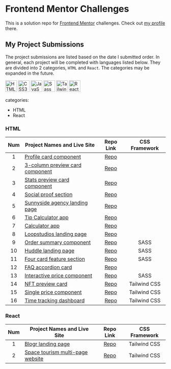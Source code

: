 # Frontend Mentor Challenges

This is a solution repo for [Frontend Mentor](https://www.frontendmentor.io/) challenges. Check out [my profile](https://www.frontendmentor.io/profile/victoriacheng15) there.

## My Project Submissions

The project submissions are listed based on the date I submitted order. In general, each project will be completed with languages listed below. They are divided into 2 categories, `HTML` and `React`. The categories may be expanded in the future.

<p align="left">
<a href="https://developer.mozilla.org/en-US/docs/Glossary/HTML5" target="_blank" rel="noreferrer"><img src="https://raw.githubusercontent.com/danielcranney/readme-generator/main/public/icons/skills/html5-colored.svg" width="36" height="36" alt="HTML5" /></a>
<a href="https://www.w3.org/TR/CSS/#css" target="_blank" rel="noreferrer"><img src="https://raw.githubusercontent.com/danielcranney/readme-generator/main/public/icons/skills/css3-colored.svg" width="36" height="36" alt="CSS3" /></a>
<a href="https://developer.mozilla.org/en-US/docs/Web/JavaScript" target="_blank" rel="noreferrer"><img src="https://raw.githubusercontent.com/danielcranney/readme-generator/main/public/icons/skills/javascript-colored.svg" width="36" height="36" alt="JavaScript" /></a>
<a href="https://sass-lang.com/" target="_blank" rel="noreferrer"><img src="https://raw.githubusercontent.com/danielcranney/readme-generator/main/public/icons/skills/sass-colored.svg" width="36" height="36" alt="Sass" /></a>
<a href="https://tailwindcss.com/" target="_blank" rel="noreferrer"><img src="https://raw.githubusercontent.com/danielcranney/readme-generator/main/public/icons/skills/tailwindcss-colored.svg" width="36" height="36" alt="TailwindCSS" /></a>
<a href="https://reactjs.org/" target="_blank" rel="noreferrer"><img src="https://raw.githubusercontent.com/danielcranney/readme-generator/main/public/icons/skills/react-colored.svg" width="36" height="36" alt="React" /></a>
</p>

categories:
- HTML
- React

### HTML

|  Num  | Project Names and Live Site  | Repo Link  | CSS Framework |
| :---: |----------------------------- | :--------: | :-----------: |
|  1  | [Profile card component](https://victoriacheng15.github.io/frontend-mentor-challenges/profile-card-component/)                   | [Repo](https://github.com/victoriacheng15/frontend-mentor-challenges/tree/main/profile-card-component)      |  |
|  2  | [3-column preview card component](https://victoriacheng15.github.io/frontend-mentor-challenges/3-column-preview-card-component/) | [Repo](https://github.com/victoriacheng15/frontend-mentor-challenges/tree/main/3-column-preview-card-component) | |
|  3  | [Stats preview card component](https://victoriacheng15.github.io/frontend-mentor-challenges/stats-preview-card-component/)       | [Repo](https://github.com/victoriacheng15/frontend-mentor-challenges/tree/main/stats-preview-card-component)   | |
|  4  | [Social proof section](https://victoriacheng15.github.io/frontend-mentor-challenges/social-proof-section/)                       | [Repo](https://github.com/victoriacheng15/frontend-mentor-challenges/tree/main/social-proof-section)       | |
|  5  | [Sunnyside agency landing page](https://victoriacheng15.github.io/frontend-mentor-challenges/sunnyside-agency-landing-page/)     | [Repo](https://github.com/victoriacheng15/frontend-mentor-challenges/tree/main/sunnyside-agency-landing-page)  | |
|  6  | [Tip Calculator app](https://victoriacheng15.github.io/frontend-mentor-challenges/tip-calculator-app/)                           | [Repo](https://github.com/victoriacheng15/frontend-mentor-challenges/tree/main/tip-calculator-app)        | |
|  7  | [Calculator app](https://victoriacheng15.github.io/frontend-mentor-challenges/calculator-app/)                                   | [Repo](https://github.com/victoriacheng15/frontend-mentor-challenges/tree/main/calculator-app)          | |
|  8  | [Loopstudios landing page](https://victoriacheng15.github.io/frontend-mentor-challenges/loopstudios-landing-page)                | [Repo](https://github.com/victoriacheng15/frontend-mentor-challenges/tree/main/loopstudios-landing-page)     | |
|  9  | [Order summary component](https://victoriacheng15.github.io/frontend-mentor-challenges/order-summary-component/)                 | [Repo](https://github.com/victoriacheng15/frontend-mentor-challenges/tree/main/order-summary-component) | SASS |
|  10  | [Huddle landing page](https://victoriacheng15.github.io/frontend-mentor-challenges/huddle-landing-page/) | [Repo](https://github.com/victoriacheng15/frontend-mentor-challenges/tree/main/huddle-landing-page) | SASS |
|  11  | [Four card feature section](https://victoriacheng15.github.io/frontend-mentor-challenges/four-card-feature-section/)  |[Repo](https://github.com/victoriacheng15/frontend-mentor-challenges/tree/main/four-card-feature-section) | SASS |
|  12  | [FAQ accordion card](https://victoriacheng15.github.io/frontend-mentor-challenges/faq-accordion-card)                            | [Repo](https://github.com/victoriacheng15/frontend-mentor-challenges/tree/main/faq-accordion-card)        | |
|  13  | [Interactive price component](https://victoriacheng15.github.io/frontend-mentor-challenges/interactive-pricing-component/) | [Repo](https://github.com/victoriacheng15/frontend-mentor-challenges/tree/main/interactive-pricing-component) | SASS |
|  14  | [NFT preview card](https://victoriacheng15.github.io/frontend-mentor-challenges/nft-preview-card-component/)     | [Repo](https://github.com/victoriacheng15/frontend-mentor-challenges/tree/main/nft-preview-card-component) | Tailwind CSS |
|  15  | [Single price component](https://victoriacheng15.github.io/frontend-mentor-challenges/single-price-component/)   |   [Repo](https://github.com/victoriacheng15/frontend-mentor-challenges/tree/main/single-price-component)   | Tailwind CSS |
|  16  | [Time tracking dashboard](https://victoriacheng15.github.io/frontend-mentor-challenges/time-tracking-dashboard/) |  [Repo](https://github.com/victoriacheng15/frontend-mentor-challenges/tree/main/time-tracking-dashboard)   | Tailwind CSS |

### React

|  Num  | Project Names and Live Site | Repo Link | CSS Framework |
| :---: | --------------------------- | :-------: | :---: |
| 1   | [Blogr landing page](https://fem-blogr-landing-page-vc.netlify.app/)         | [Repo](https://github.com/victoriacheng15/blogr-landing-page) | Tailwind CSS |
| 2   | [Space tourism multi-page website](https://fem-space-tourism-vc.vercel.app/) |   [Repo](https://github.com/victoriacheng15/space-tourism)    | Tailwind CSS |
